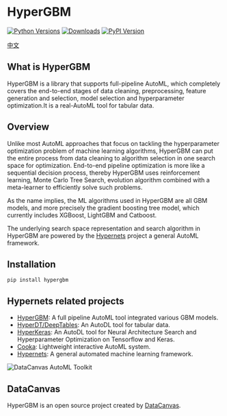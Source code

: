 # HyperGBM
[![Python Versions](https://img.shields.io/pypi/pyversions/hypergbm.svg)](https://pypi.org/project/hypergbm)
[![Downloads](https://pepy.tech/badge/hypergbm)](https://pepy.tech/project/hypergbm)
[![PyPI Version](https://img.shields.io/pypi/v/hypergbm.svg)](https://pypi.org/project/hypergbm)

[中文](README_zh_CN.md)

## What is HyperGBM
HyperGBM is a library that supports full-pipeline AutoML, which completely covers the end-to-end stages of data cleaning, preprocessing, feature generation and selection, model selection and hyperparameter optimization.It is a real-AutoML tool for tabular data.

## Overview 

Unlike most AutoML approaches that focus on tackling the hyperparameter optimization problem of machine learning algorithms, HyperGBM can put the entire process from data cleaning to algorithm selection in one search space for optimization. End-to-end pipeline optimization is more like a sequential decision process, thereby HyperGBM uses reinforcement learning, Monte Carlo Tree Search, evolution algorithm combined with a meta-learner to efficiently solve such problems.

As the name implies, the ML algorithms used in HyperGBM are all GBM models, and more precisely the gradient boosting tree model, which currently includes XGBoost, LightGBM and Catboost.

The underlying search space representation and search algorithm in HyperGBM are powered by the [Hypernets](https://github.com/DataCanvasIO/Hypernets) project a general AutoML framework.


## Installation
```shell script
pip install hypergbm
```

## Hypernets related projects

* [HyperGBM](https://github.com/DataCanvasIO/HyperGBM): A full pipeline AutoML tool integrated various GBM models.
* [HyperDT/DeepTables](https://github.com/DataCanvasIO/DeepTables): An AutoDL tool for tabular data.
* [HyperKeras](https://github.com/DataCanvasIO/HyperKeras): An AutoDL tool for Neural Architecture Search and Hyperparameter Optimization on Tensorflow and Keras.
* [Cooka](https://github.com/DataCanvasIO/Cooka): Lightweight interactive AutoML system.
* [Hypernets](https://github.com/DataCanvasIO/Hypernets): A general automated machine learning framework.

![DataCanvas AutoML Toolkit](docs/source/images/datacanvas_automl_toolkit.png)


## DataCanvas
HyperGBM is an open source project created by [DataCanvas](https://www.datacanvas.com/). 
